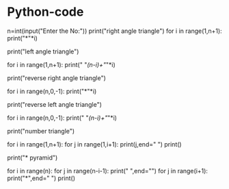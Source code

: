 # Python-code
n=int(input("Enter the No:"))
print("right angle triangle")
for i in range(1,n+1):
    print("*"*i)

print("left angle triangle")

for i in range(1,n+1):
    print(" "*(n-i)+"*"*i)

print("reverse right angle triangle")

for i in range(n,0,-1):
    print("*"*i)

print("reverse left angle triangle")

for i in range(n,0,-1):
    print(" "*(n-i)+"*"*i)
    
print("number triangle")

for i in range(1,n+1):
    for j in range(1,i+1):
        print(j,end=" ")
    print()

print("* pyramid")

for i in range(n):
    for j in range(n-i-1):
        print(" ",end="")
    for j in range(i+1):
        print("*",end=" ")
    print()

